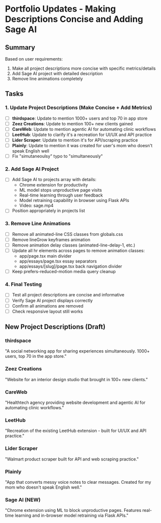# Portfolio Updates - Making Descriptions Concise and Adding Sage AI

## Summary
Based on user requirements:
1. Make all project descriptions more concise with specific metrics/details
2. Add Sage AI project with detailed description
3. Remove line animations completely

## Tasks

### 1. Update Project Descriptions (Make Concise + Add Metrics)
- [ ] **thirdspace**: Update to mention 1000+ users and top 70 in app store
- [ ] **Zeez Creations**: Update to mention 100+ new clients gained
- [ ] **CareWeb**: Update to mention agentic AI for automating clinic workflows
- [ ] **LeetHub**: Update to clarify it's a recreation for UI/UX and API practice
- [ ] **Lider Scraper**: Update to mention it's for API/scraping practice
- [ ] **Plainly**: Update to mention it was created for user's mom who doesn't speak English well
- [ ] Fix "simutaneoulsy" typo to "simultaneously"

### 2. Add Sage AI Project
- [ ] Add Sage AI to projects array with details:
  - Chrome extension for productivity
  - ML model stops unproductive page visits
  - Real-time learning through user feedback
  - Model retraining capability in browser using Flask APIs
  - Video: sage.mp4
- [ ] Position appropriately in projects list

### 3. Remove Line Animations
- [ ] Remove all animated-line CSS classes from globals.css
- [ ] Remove lineGrow keyframes animation
- [ ] Remove animation delay classes (animated-line-delay-1, etc.)
- [ ] Update all hr elements across pages to remove animation classes:
  - app/page.tsx main divider
  - app/essays/page.tsx essay separators  
  - app/essays/[slug]/page.tsx back navigation divider
- [ ] Keep prefers-reduced-motion media query cleanup

### 4. Final Testing
- [ ] Test all project descriptions are concise and informative
- [ ] Verify Sage AI project displays correctly
- [ ] Confirm all animations are removed
- [ ] Check responsive layout still works

## New Project Descriptions (Draft)

### thirdspace
"A social networking app for sharing experiences simultaneously. 1000+ users, top 70 in the app store."

### Zeez Creations  
"Website for an interior design studio that brought in 100+ new clients."

### CareWeb
"Healthtech agency providing website development and agentic AI for automating clinic workflows."

### LeetHub
"Recreation of the existing LeetHub extension - built for UI/UX and API practice."

### Lider Scraper
"Walmart product scraper built for API and web scraping practice."

### Plainly
"App that converts messy voice notes to clear messages. Created for my mom who doesn't speak English well."

### Sage AI (NEW)
"Chrome extension using ML to block unproductive pages. Features real-time learning and in-browser model retraining via Flask APIs."